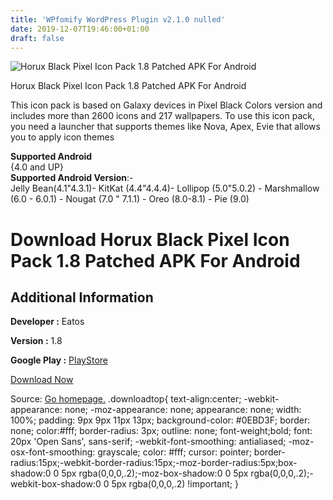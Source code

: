 ```yaml
---
title: 'WPfomify WordPress Plugin v2.1.0 nulled'
date: 2019-12-07T19:46:00+01:00
draft: false
---
```


![Horux Black Pixel Icon Pack 1.8 Patched APK For Android](https://i2.wp.com/apkhome.net/wp-content/uploads/2019/12/Horux-Black-Pixel-Icon-Pack-1.8-Patched.png "Horux Black Pixel Icon Pack 1.8 Patched APK For Android")

  

Horux Black Pixel Icon Pack 1.8 Patched APK For Android

This icon pack is based on Galaxy devices in Pixel Black Colors version and includes more than 2600 icons and 217 wallpapers. To use this icon pack, you need a launcher that supports themes like Nova, Apex, Evie that allows you to apply icon themes

**Supported Android**  
{4.0 and UP}  
**Supported Android Version**:-  
Jelly Bean(4.1"4.3.1)- KitKat (4.4"4.4.4)- Lollipop (5.0"5.0.2) - Marshmallow (6.0 - 6.0.1) - Nougat (7.0 " 7.1.1) - Oreo (8.0-8.1) - Pie (9.0)

Download Horux Black Pixel Icon Pack 1.8 Patched APK For Android
================================================================

Additional Information
----------------------

**Developer :** Eatos

**Version :** 1.8

**Google Play :** [PlayStore](https://play.google.com/store/apps/details?id=com.eatos.uxpx.black.colors)

  

[Download Now](https://store4app.co/post/horux-black-pixel-icon-pack-1-8-patched-apk-for-android_1575742533)

  
Source: [Go homepage.](https://store4app.co/post/horux-black-pixel-icon-pack-1-8-patched-apk-for-android_1575742533) .downloadtop{ text-align:center; -webkit-appearance: none; -moz-appearance: none; appearance: none; width: 100%; padding: 9px 9px 11px 13px; background-color: #0EBD3F; border: none; color:#fff; border-radius: 3px; outline: none; font-weight;bold; font: 20px 'Open Sans', sans-serif; -webkit-font-smoothing: antialiased; -moz-osx-font-smoothing: grayscale; color: #fff; cursor: pointer; border-radius:15px;-webkit-border-radius:15px;-moz-border-radius:5px;box-shadow:0 0 5px rgba(0,0,0,.2);-moz-box-shadow:0 0 5px rgba(0,0,0,.2);-webkit-box-shadow:0 0 5px rgba(0,0,0,.2) !important; }